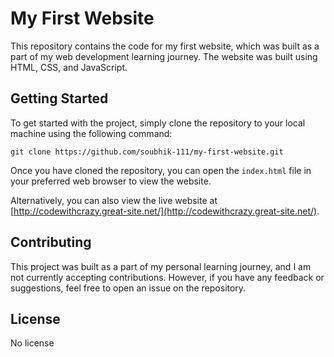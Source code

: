# My First Website

This repository contains the code for my first website, which was built as a part of my web development learning journey. The website was built using HTML, CSS, and JavaScript.

## Getting Started

To get started with the project, simply clone the repository to your local machine using the following command:

```
git clone https://github.com/soubhik-111/my-first-website.git
```

Once you have cloned the repository, you can open the `index.html` file in your preferred web browser to view the website.

Alternatively, you can also view the live website at [http://codewithcrazy.great-site.net/](http://codewithcrazy.great-site.net/).

## Contributing

This project was built as a part of my personal learning journey, and I am not currently accepting contributions. However, if you have any feedback or suggestions, feel free to open an issue on the repository.

## License

No license
